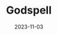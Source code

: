 ---
title: Godspell
Theatre: Apex Theatre Studio
Venue: The Waterworks
date: 2023-11-03
closing_date: 2023-11-05
showtimes:
- 2023-11-03 19:30:00
- 2023-11-04 11:00:00
- 2023-11-04 17:00:00
- 2023-11-05 14:00:00
featured_image: 2023-Godspell.webp
featured_image_alt: 
featured_image_caption: Graphic for Godspell
featured_image_attr: 
featured_image_attr_link: 
playbill:
Website: https://www.apextheatrejax.com/event/apex-presents-godspell-2012-revival/2023-11-03/
Tickets: https://www.eventbrite.com/e/apex-theatre-studio-presents-godspell-tickets-698354215257?aff=jaxplays
show_details: 
cast:
crew:
orchestra:
genres: 
Description: 
---